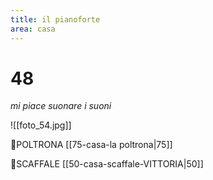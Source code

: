 ```yaml
---
title: il pianoforte
area: casa
---
```

# 48
_mi piace suonare i suoni_

![[foto_54.jpg]]

👀POLTRONA [[75-casa-la poltrona|75]]

👀SCAFFALE [[50-casa-scaffale-VITTORIA|50]]

